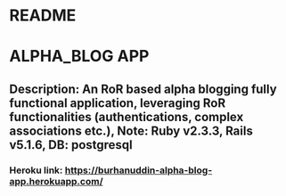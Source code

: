 # README
# ALPHA_BLOG APP

## Description: An RoR based alpha blogging fully functional application, leveraging RoR functionalities (authentications, complex associations etc.), Note: Ruby v2.3.3, Rails v5.1.6, DB: postgresql

### Heroku link: https://burhanuddin-alpha-blog-app.herokuapp.com/
